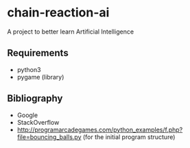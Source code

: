 # chain-reaction-ai
A project to better learn Artificial Intelligence

## Requirements

- python3
- pygame (library)

## Bibliography
- Google
- StackOverflow
- http://programarcadegames.com/python_examples/f.php?file=bouncing_balls.py (for the initial program structure)

